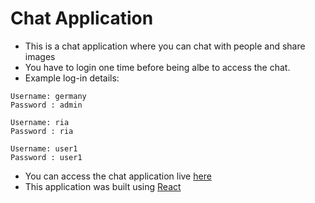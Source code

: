 # Chat Application
- This is a chat application where you can chat with people and share images
- You have to login one time before being albe to access the chat.
- Example log-in details:
 ```
 Username: germany
 Password : admin
 ```
 ```
 Username: ria
 Password : ria
 ```
 ```
 Username: user1
 Password : user1
 ```
- You can access the chat application live [here](https://poly4concept.github.io/chat-application/)
- This application was built  using [React](https://reactjs.org/)
